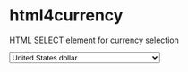 # html4currency
HTML SELECT element for currency selection

<select name="currency">
  <option value="USD">United States dollar</option>
  <option value="EUR">European euro</option>
  <option value="GBP">Pound sterling</option>
  <option value="CAD">Canadian dollar</option>
  <option value="AUD">Australian dollar</option>
  <option value="AFN">Afghan afghani</option>
  <option value="ALL">Albanian lek</option>
  <option value="DZD">Algerian dinar</option>
  <option value="AOA">Angolan kwanza</option>
  <option value="ARS">Argentine peso</option>
  <option value="AMD">Armenian dram</option>
  <option value="AWG">Aruban florin</option>
  <option value="AZN">Azerbaijan manat</option>
  <option value="BSD">Bahamian dollar</option>
  <option value="BHD">Bahraini dinar</option>
  <option value="BDT">Bangladeshi taka</option>
  <option value="BBD">Barbadian dollar</option>
  <option value="BYN">Belarusian ruble</option>
  <option value="BZD">Belize dollar</option>
  <option value="BMD">Bermudian dollar</option>
  <option value="BTN">Bhutanese ngultrum</option>
  <option value="BOB">Bolivian boliviano</option>
  <option value="BAM">Bosnia and Herzegovina convertible mark</option>
  <option value="BWP">Botswana pula</option>
  <option value="BRL">Brazilian real</option>
  <option value="BND">Brunei dollar</option>
  <option value="BGN">Bulgarian lev</option>
  <option value="BIF">Burundi franc</option>
  <option value="KHR">Cambodian riel</option>
  <option value="CVE">Cape Verdean escudo</option>
  <option value="KYD">Cayman Islands dollar</option>
  <option value="XAF">Central African CFA franc</option>
  <option value="XPF">CFP franc</option>
  <option value="CLP">Chilean peso</option>
  <option value="CNY">Chinese Yuan Renminbi</option>
  <option value="COP">Colombian peso</option>
  <option value="KMF">Comorian franc</option>
  <option value="CDF">Congolese franc</option>
  <option value="none">Cook Islands dollar</option>
  <option value="CRC">Costa Rican colon</option>
  <option value="HRK">Croatian kuna</option>
  <option value="CUP">Cuban peso</option>
  <option value="CZK">Czech koruna</option>
  <option value="DKK">Danish krone</option>
  <option value="DJF">Djiboutian franc</option>
  <option value="DOP">Dominican peso</option>
  <option value="XCD">East Caribbean dollar</option>
  <option value="EGP">Egyptian pound</option>
  <option value="ERN">Eritrean nakfa</option>
  <option value="ETB">Ethiopian birr</option>
  <option value="FKP">Falkland Islands pound</option>
  <option value="none">Faroese krona</option>
  <option value="FJD">Fijian dollar</option>
  <option value="GMD">Gambian dalasi</option>
  <option value="GEL">Georgian lari</option>
  <option value="GHS">Ghanaian cedi</option>
  <option value="GIP">Gibraltar pound</option>
  <option value="GTQ">Guatemalan quetzal</option>
  <option value="GGP">Guernsey Pound</option>
  <option value="GNF">Guinean franc</option>
  <option value="GYD">Guyanese dollar</option>
  <option value="HTG">Haitian gourde</option>
  <option value="HNL">Honduran lempira</option>
  <option value="HKD">Hong Kong dollar</option>
  <option value="HUF">Hungarian forint</option>
  <option value="ISK">Icelandic krona</option>
  <option value="INR">Indian rupee</option>
  <option value="IDR">Indonesian rupiah</option>
  <option value="IRR">Iranian rial</option>
  <option value="IQD">Iraqi dinar</option>
  <option value="ILS">Israeli new shekel</option>
  <option value="JMD">Jamaican dollar</option>
  <option value="JPY">Japanese yen</option>
  <option value="JEP">Jersey pound</option>
  <option value="JOD">Jordanian dinar</option>
  <option value="KZT">Kazakhstani tenge</option>
  <option value="KES">Kenyan shilling</option>
  <option value="KWD">Kuwaiti dinar</option>
  <option value="KGS">Kyrgyzstani som</option>
  <option value="LAK">Lao kip</option>
  <option value="LBP">Lebanese pound</option>
  <option value="LSL">Lesotho loti</option>
  <option value="LRD">Liberian dollar</option>
  <option value="LYD">Libyan dinar</option>
  <option value="MOP">Macanese pataca</option>
  <option value="MKD">Macedonian denar</option>
  <option value="MGA">Malagasy ariary</option>
  <option value="MWK">Malawian kwacha</option>
  <option value="MYR">Malaysian ringgit</option>
  <option value="MVR">Maldivian rufiyaa</option>
  <option value="IMP">Manx pound</option>
  <option value="MRU">Mauritanian ouguiya</option>
  <option value="MUR">Mauritian rupee</option>
  <option value="MXN">Mexican peso</option>
  <option value="MDL">Moldovan leu</option>
  <option value="MNT">Mongolian tugrik</option>
  <option value="MAD">Moroccan dirham</option>
  <option value="MZN">Mozambican metical</option>
  <option value="MMK">Myanmar kyat</option>
  <option value="NAD">Namibian dollar</option>
  <option value="NPR">Nepalese rupee</option>
  <option value="ANG">Netherlands Antillean guilder</option>
  <option value="TWD">New Taiwan dollar</option>
  <option value="NIO">Nicaraguan cordoba</option>
  <option value="NGN">Nigerian naira</option>
  <option value="KPW">North Korean won</option>
  <option value="NOK">Norwegian krone</option>
  <option value="OMR">Omani rial</option>
  <option value="PKR">Pakistani rupee</option>
  <option value="PGK">Papua New Guinean kina</option>
  <option value="PYG">Paraguayan guarani</option>
  <option value="PEN">Peruvian sol</option>
  <option value="PHP">Philippine peso</option>
  <option value="PLN">Polish zloty</option>
  <option value="QAR">Qatari riyal</option>
  <option value="RON">Romanian leu</option>
  <option value="RUB">Russian ruble</option>
  <option value="RWF">Rwandan franc</option>
  <option value="SHP">Saint Helena pound</option>
  <option value="WST">Samoan tala</option>
  <option value="STN">Sao Tome and Principe dobra</option>
  <option value="SAR">Saudi Arabian riyal</option>
  <option value="XDR">SDR (Special Drawing Right)</option>
  <option value="RSD">Serbian dinar</option>
  <option value="SCR">Seychellois rupee</option>
  <option value="SLL">Sierra Leonean leone</option>
  <option value="SGD">Singapore dollar</option>
  <option value="SBD">Solomon Islands dollar</option>
  <option value="SOS">Somali shilling</option>
  <option value="ZAR">South African rand</option>
  <option value="KRW">South Korean won</option>
  <option value="SSP">South Sudanese pound</option>
  <option value="LKR">Sri Lankan rupee</option>
  <option value="SDG">Sudanese pound</option>
  <option value="SRD">Surinamese dollar</option>
  <option value="SZL">Swazi lilangeni</option>
  <option value="SEK">Swedish krona</option>
  <option value="CHF">Swiss franc</option>
  <option value="SYP">Syrian pound</option>
  <option value="TJS">Tajikistani somoni</option>
  <option value="TZS">Tanzanian shilling</option>
  <option value="THB">Thai baht</option>
  <option value="TOP">Tongan pa’anga</option>
  <option value="TTD">Trinidad and Tobago dollar</option>
  <option value="TND">Tunisian dinar</option>
  <option value="TRY">Turkish lira</option>
  <option value="TMT">Turkmen manat</option>
  <option value="AED">UAE dirham</option>
  <option value="UGX">Ugandan shilling</option>
  <option value="UAH">Ukrainian hryvnia</option>
  <option value="UYU">Uruguayan peso</option>
  <option value="UZS">Uzbekistani som</option>
  <option value="VUV">Vanuatu vatu</option>
  <option value="VEF">Venezuelan bolivar</option>
  <option value="VND">Vietnamese dong</option>
  <option value="XOF">West African CFA franc</option>
  <option value="YER">Yemeni rial</option>
  <option value="ZMW">Zambian kwacha</option>
</select>
